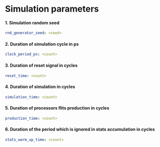 # Simulation parameters



#### 1. Simulation random seed
```yml
rnd_generator_seed: <seed>
```


#### 2. Duration of simulation cycle in ps
```yml
clock_period_ps: <count>
```


#### 3. Duration of reset signal in cycles
```yml
reset_time: <count>
```


#### 4. Duration of simulation in cycles
```yml
simulation_time: <count>
```


#### 5. Duration of processors flits production in cycles
```yml
production_time: <count>
```


#### 6. Duration of the period which is ignored in stats accumulation in cycles
```yml
stats_warm_up_time: <count>
```

